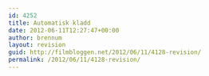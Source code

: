 ```yaml
---
id: 4252
title: Automatisk kladd
date: 2012-06-11T12:27:47+00:00
author: brennum
layout: revision
guid: http://filmbloggen.net/2012/06/11/4128-revision/
permalink: /2012/06/11/4128-revision/
---
```

